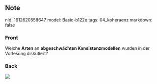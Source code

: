 ## Note
nid: 1612620558647
model: Basic-b122e
tags: 04_koheraenz
markdown: false

### Front
Welche <b>Arten</b> an <b>abgeschwächten Konsistenzmodellen</b> wurden in der Vorlesung diskutiert?

### Back
<img src="46470460.png">
